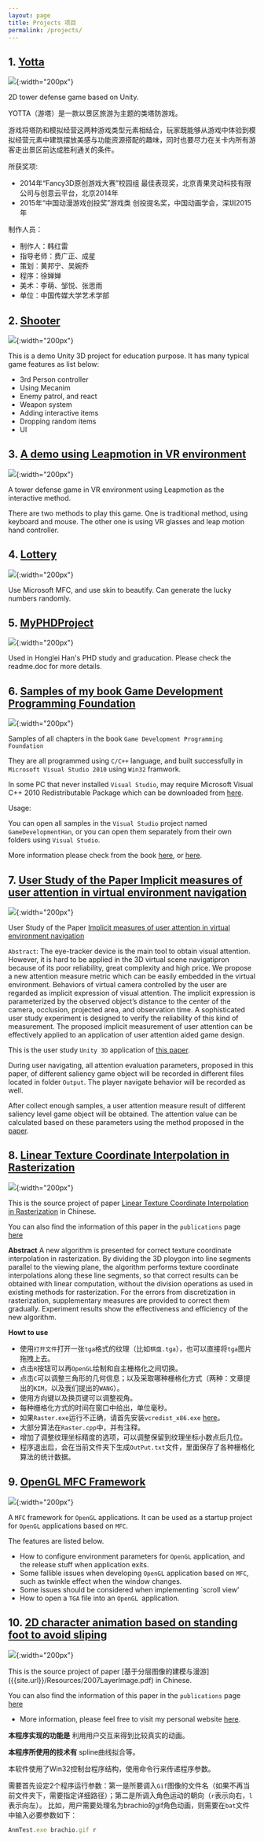 ```yaml
---
layout: page
title: Projects 项目
permalink: /projects/
---
```

## 1.	[Yotta](https://github.com/hanhonglei/Yotta)
![]({{site.url}}/Images/Proj/yotta.jpg){:width="200px"}

2D tower defense game based on Unity.

YOTTA（游塔）是一款以景区旅游为主题的类塔防游戏。

游戏将塔防和模拟经营这两种游戏类型元素相结合，玩家既能够从游戏中体验到模拟经营元素中建筑摆放美感与功能资源搭配的趣味，同时也要尽力在关卡内所有游客走出景区前达成胜利通关的条件。

所获奖项:

- 2014年“Fancy3D原创游戏大赛”校园组 最佳表现奖，北京青果灵动科技有限公司与创意云平台，北京2014年
- 2015年“中国动漫游戏创投奖”游戏类 创投提名奖，中国动画学会，深圳2015年

制作人员：

- 制作人：韩红雷
- 指导老师：费广正、成星
- 策划：黄邦宁、吴婉乔
- 程序：徐婵婵
- 美术：李萌、邹悦、张思雨
- 单位：中国传媒大学艺术学部

## 2.	[Shooter](https://github.com/hanhonglei/Shooter) 
![]({{site.url}}/Images/Proj/shooter.jpg){:width="200px"}

This is a demo Unity 3D project for education purpose. It has many typical game features as list below:

- 3rd Person controller
- Using Mecanim
- Enemy patrol, and react
- Weapon system
- Adding interactive items
- Dropping random items
- UI

## 3.	[A demo using Leapmotion in VR environment](https://bitbucket.org/Honglei_Han/leapmotioncontrolvrdemo)
![]({{site.url}}/Images/Proj/lm.jpg){:width="200px"}

A tower defense game in VR environment using Leapmotion as the interactive method.

There are two methods to play this game. One is traditional method, using keyboard and mouse. The other one is using VR glasses and leap motion hand controller.

## 4.	[Lottery](https://github.com/hanhonglei/Lottery) 
![]({{site.url}}/Images/Proj/lottery.jpg){:width="200px"}

Use Microsoft MFC, and use skin to beautify. Can generate the lucky numbers randomly.

## 5.	[MyPHDProject](https://github.com/hanhonglei/PHDProject)
![]({{site.url}}/Images/Proj/doctor.jpg){:width="200px"}

Used in Honglei Han's PHD study and graducation. Please check the readme.doc for more details.

## 6. [Samples of my book Game Development Programming Foundation](https://github.com/hanhonglei/GameDevelopmentSamples)
![]({{site.url}}/Images/Proj/cBook.jpg){:width="200px"}

Samples of all chapters in the book `Game Development Programming Foundation`

They are all programmed using `C/C++` language, and built successfully in `Microsoft Visual Studio 2010` using `Win32` framwork.

In some PC that never installed `Visual Studio`, may require Microsoft Visual C++ 2010 Redistributable Package which can be downloaded from [here](http://www.microsoft.com/en-us/download/details.aspx?id=5555).

Usage:

You can open all samples in the `Visual Studio` project named `GameDevelopmentHan`, or you can open them separately from their own folders using `Visual Studio`.

More information please check from the book [here](http://product.dangdang.com/23951820.html), or [here](http://www.cuc.edu.cn/cgzt/5564.html).

## 7. [User Study of the Paper Implicit measures of user attention in virtual environment navigation](https://github.com/hanhonglei/UserAttentionUserStudy)
![]({{site.url}}/Images/Proj/Gaze.jpg){:width="200px"}

User Study of the Paper [Implicit measures of user attention in virtual environment navigation](https://hanhonglei.github.io/publications/)

`Abstract`: The eye-tracker device is the main tool to obtain visual attention. However, it is hard to be applied in the 3D virtual scene navigatipron because of its poor reliability, great complexity and high price. We propose a new attention measure metric which can be easily embedded in the virtual environment. Behaviors of virtual camera controlled by the user are regarded as implicit expression of visual attention. The implicit expression is parameterized by the observed object’s distance to the center of the camera, occlusion, projected area, and observation time. A sophisticated user study experiment is designed to verify the reliability of this kind of measurement. The proposed implicit measurement of user attention can be effectively applied to an application of user attention aided game design.

This is the user study `Unity 3D` application of [this paper](http://info.scichina.com:8084/sciF/CN/Y2014/V44/I11/1398).

During user navigating, all attention evaluation parameters, proposed in this paper, of different saliency game object will be recorded in different files located in folder `Output`. The player navigate behavior will be recorded as well.

After collect enough samples, a user attention measure result of different saliency level game object will be obtained. The attention value can be calculated based on these parameters using the method proposed in the [paper](http://info.scichina.com:8084/sciF/CN/Y2014/V44/I11/1398).

## 8. [Linear Texture Coordinate Interpolation in Rasterization](https://github.com/hanhonglei/Linear-Texture-Coordinate-Interpolation-in-Rasterization)
![]({{site.url}}/Images/Proj/lena.jpg){:width="200px"}

This is the source project of paper [Linear Texture Coordinate Interpolation in Rasterization](http://www.jcad.cn/jcadcms/document/attach_manager!download.action?id=4028e4e44bc55348014c2be463d81403) in Chinese.

You can also find the information of this paper in the `publications` page [here](https://hanhonglei.github.io/publications/)

**Abstract** A new algorithm is presented for correct texture coordinate interpolation in rasterization. By dividing the 3D ploygon into line segments parallel to the viewing plane, the algorithm performs texture coordinate interpolations along these line segments, so that correct results can be obtained with linear computation, without the division operations as used in existing methods for rasterization. For the errors from discretization in rasterization, supplementary measures are provided to correct them gradually. Experiment results show the effectiveness and efficiency of the new algorithm. 

**Howt to use**

- 使用`打开文件`打开一张`tga`格式的纹理（比如`棋盘.tga`），也可以直接将`tga`图片拖拽上去。
- 点击`R`按钮可以再`OpenGL`绘制和自主栅格化之间切换。
- 点击`C`可以调整三角形的几何信息；以及采取哪种栅格化方式（两种：文章提出的`KIM`，以及我们提出的`WANG`）。
- 使用方向键以及换页键可以调整视角。
- 每种栅格化方式的时间在窗口中给出，单位毫秒。
- 如果`Raster.exe`运行不正确，请首先安装`vcredist_x86.exe` [here](https://www.microsoft.com/en-us/download/details.aspx?id=5555)。
- 大部分算法在`Raster.cpp`中，并有注释。
- 增加了调整纹理坐标精度的选项，可以调整保留到纹理坐标小数点后几位。
- 程序退出后，会在当前文件夹下生成`OutPut.txt`文件，里面保存了各种栅格化算法的统计数据。

## 9. [OpenGL MFC Framework](https://github.com/hanhonglei/OpenGLMFCFramework)
![]({{site.url}}/Images/Proj/opengl.jpg){:width="200px"}

A `MFC` framework for `OpenGL` applications. It can be used as a startup project for `OpenGL` applications based on `MFC`.

The features are listed below.

- How to configure environment parameters for `OpenGL` application, and the release stuff when application exits.
- Some fallible issues when developing `OpenGL` application based on `MFC`, such as twinkle effect when the window changes.
- Some issues should be considered when implementing `scroll view’
- How to open a `TGA` file into an `OpenGL `application.

## 10. [2D character animation based on standing foot to avoid sliping](https://github.com/hanhonglei/2DCharacterAnimMaker)
![]({{site.url}}/Images/Proj/anim.jpg){:width="200px"}

This is the source project of paper [基于分层图像的建模与漫游] ({{site.url}}/Resources/2007LayerImage.pdf) in Chinese.

You can also find the information of this paper in the `publications` page [here](https://hanhonglei.github.io/publications/)

- More information, please feel free to visit my personal website [here](https://hanhonglei.github.io/).

**本程序实现的功能是** 利用用户交互来得到比较真实的动画。

**本程序所使用的技术有** spline曲线拟合等。

本软件使用了Win32控制台程序结构，使用命令行来传递程序参数。

需要首先设定2个程序运行参数：第一是所要调入`Gif`图像的文件名（如果不再当前文件夹下，需要指定详细路径）；第二是所调入角色运动的朝向（`r`表示向右，`l`表示向左）。
比如，用户需要处理名为brachio的gif角色动画，则需要在`bat`文件中输入必要参数如下：

```javascript
AnmTest.exe brachio.gif r
```

<script>
  (function(i,s,o,g,r,a,m){i['GoogleAnalyticsObject']=r;i[r]=i[r]||function(){
  (i[r].q=i[r].q||[]).push(arguments)},i[r].l=1*new Date();a=s.createElement(o),
  m=s.getElementsByTagName(o)[0];a.async=1;a.src=g;m.parentNode.insertBefore(a,m)
  })(window,document,'script','https://www.google-analytics.com/analytics.js','ga');

  ga('create', 'UA-85986843-1', 'auto');
  ga('send', 'pageview');

</script>
